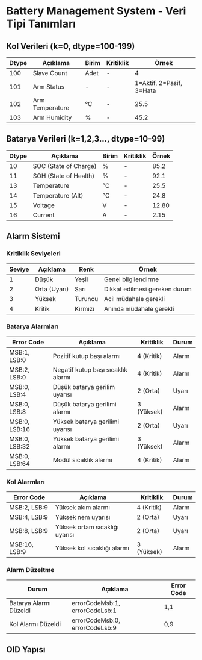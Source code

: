 # Battery Management System - Veri Tipi Tanımları

## Kol Verileri (k=0, dtype=100-199)

| Dtype | Açıklama | Birim | Kritiklik | Örnek |
|-------|----------|-------|-----------|-------|
| 100 | Slave Count | Adet | - | 4 |
| 101 | Arm Status | - | - | 1=Aktif, 2=Pasif, 3=Hata |
| 102 | Arm Temperature | °C | - | 25.5 |
| 103 | Arm Humidity | % | - | 45.2 |

## Batarya Verileri (k=1,2,3..., dtype=10-99)

| Dtype | Açıklama | Birim | Kritiklik | Örnek |
|-------|----------|-------|-----------|-------|
| 10 | SOC (State of Charge) | % | - | 85.2 |
| 11 | SOH (State of Health) | % | - | 92.1 |
| 13 | Temperature | °C | - | 25.5 |
| 14 | Temperature (Alt) | °C | - | 24.8 |
| 15 | Voltage | V | - | 12.80 |
| 16 | Current | A | - | 2.15 |

## Alarm Sistemi

### Kritiklik Seviyeleri

| Seviye | Açıklama | Renk | Örnek |
|--------|----------|-------|--------|
| 1 | Düşük | Yeşil | Genel bilgilendirme |
| 2 | Orta (Uyarı) | Sarı | Dikkat edilmesi gereken durum |
| 3 | Yüksek | Turuncu | Acil müdahale gerekli |
| 4 | Kritik | Kırmızı | Anında müdahale gerekli |

### Batarya Alarmları

| Error Code | Açıklama | Kritiklik | Durum |
|------------|----------|-----------|-------|
| MSB:1, LSB:0 | Pozitif kutup başı alarmı | 4 (Kritik) | Alarm |
| MSB:2, LSB:0 | Negatif kutup başı sıcaklık alarmı | 4 (Kritik) | Alarm |
| MSB:0, LSB:4 | Düşük batarya gerilim uyarısı | 2 (Orta) | Uyarı |
| MSB:0, LSB:8 | Düşük batarya gerilimi alarmı | 3 (Yüksek) | Alarm |
| MSB:0, LSB:16 | Yüksek batarya gerilimi uyarısı | 2 (Orta) | Uyarı |
| MSB:0, LSB:32 | Yüksek batarya gerilimi alarmı | 3 (Yüksek) | Alarm |
| MSB:0, LSB:64 | Modül sıcaklık alarmı | 4 (Kritik) | Alarm |

### Kol Alarmları

| Error Code | Açıklama | Kritiklik | Durum |
|------------|----------|-----------|-------|
| MSB:2, LSB:9 | Yüksek akım alarmı | 4 (Kritik) | Alarm |
| MSB:4, LSB:9 | Yüksek nem uyarısı | 2 (Orta) | Uyarı |
| MSB:8, LSB:9 | Yüksek ortam sıcaklığı uyarısı | 2 (Orta) | Uyarı |
| MSB:16, LSB:9 | Yüksek kol sıcaklığı alarmı | 3 (Yüksek) | Alarm |

### Alarm Düzeltme

| Durum | Açıklama | Error Code |
|-------|----------|------------|
| Batarya Alarmı Düzeldi | errorCodeMsb:1, errorCodeLsb:1 | 1,1 |
| Kol Alarmı Düzeldi | errorCodeMsb:0, errorCodeLsb:9 | 0,9 |

## OID Yapısı
